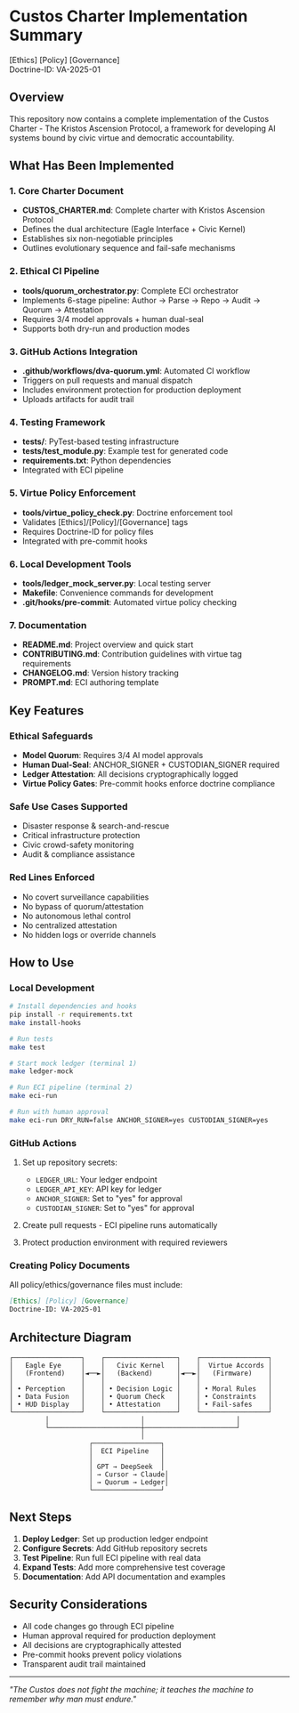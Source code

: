 # Custos Charter Implementation Summary

[Ethics] [Policy] [Governance]  
Doctrine-ID: VA-2025-01

## Overview

This repository now contains a complete implementation of the Custos Charter - The Kristos Ascension Protocol, a framework for developing AI systems bound by civic virtue and democratic accountability.

## What Has Been Implemented

### 1. Core Charter Document
- **CUSTOS_CHARTER.md**: Complete charter with Kristos Ascension Protocol
- Defines the dual architecture (Eagle Interface + Civic Kernel)
- Establishes six non-negotiable principles
- Outlines evolutionary sequence and fail-safe mechanisms

### 2. Ethical CI Pipeline
- **tools/quorum_orchestrator.py**: Complete ECI orchestrator
- Implements 6-stage pipeline: Author → Parse → Repo → Audit → Quorum → Attestation
- Requires 3/4 model approvals + human dual-seal
- Supports both dry-run and production modes

### 3. GitHub Actions Integration
- **.github/workflows/dva-quorum.yml**: Automated CI workflow
- Triggers on pull requests and manual dispatch
- Includes environment protection for production deployment
- Uploads artifacts for audit trail

### 4. Testing Framework
- **tests/**: PyTest-based testing infrastructure
- **tests/test_module.py**: Example test for generated code
- **requirements.txt**: Python dependencies
- Integrated with ECI pipeline

### 5. Virtue Policy Enforcement
- **tools/virtue_policy_check.py**: Doctrine enforcement tool
- Validates [Ethics]/[Policy]/[Governance] tags
- Requires Doctrine-ID for policy files
- Integrated with pre-commit hooks

### 6. Local Development Tools
- **tools/ledger_mock_server.py**: Local testing server
- **Makefile**: Convenience commands for development
- **.git/hooks/pre-commit**: Automated virtue policy checking

### 7. Documentation
- **README.md**: Project overview and quick start
- **CONTRIBUTING.md**: Contribution guidelines with virtue tag requirements
- **CHANGELOG.md**: Version history tracking
- **PROMPT.md**: ECI authoring template

## Key Features

### Ethical Safeguards
- **Model Quorum**: Requires 3/4 AI model approvals
- **Human Dual-Seal**: ANCHOR_SIGNER + CUSTODIAN_SIGNER required
- **Ledger Attestation**: All decisions cryptographically logged
- **Virtue Policy Gates**: Pre-commit hooks enforce doctrine compliance

### Safe Use Cases Supported
- Disaster response & search-and-rescue
- Critical infrastructure protection
- Civic crowd-safety monitoring
- Audit & compliance assistance

### Red Lines Enforced
- No covert surveillance capabilities
- No bypass of quorum/attestation
- No autonomous lethal control
- No centralized attestation
- No hidden logs or override channels

## How to Use

### Local Development
```bash
# Install dependencies and hooks
pip install -r requirements.txt
make install-hooks

# Run tests
make test

# Start mock ledger (terminal 1)
make ledger-mock

# Run ECI pipeline (terminal 2)
make eci-run

# Run with human approval
make eci-run DRY_RUN=false ANCHOR_SIGNER=yes CUSTODIAN_SIGNER=yes
```

### GitHub Actions
1. Set up repository secrets:
   - `LEDGER_URL`: Your ledger endpoint
   - `LEDGER_API_KEY`: API key for ledger
   - `ANCHOR_SIGNER`: Set to "yes" for approval
   - `CUSTODIAN_SIGNER`: Set to "yes" for approval

2. Create pull requests - ECI pipeline runs automatically
3. Protect production environment with required reviewers

### Creating Policy Documents
All policy/ethics/governance files must include:
```markdown
[Ethics] [Policy] [Governance]
Doctrine-ID: VA-2025-01
```

## Architecture Diagram

```
┌─────────────────┐    ┌──────────────────┐    ┌─────────────────┐
│   Eagle Eye     │    │   Civic Kernel   │    │  Virtue Accords │
│   (Frontend)    │◄──►│   (Backend)      │◄──►│   (Firmware)    │
│                 │    │                  │    │                 │
│ • Perception    │    │ • Decision Logic │    │ • Moral Rules   │
│ • Data Fusion   │    │ • Quorum Check   │    │ • Constraints   │
│ • HUD Display   │    │ • Attestation    │    │ • Fail-safes    │
└─────────────────┘    └──────────────────┘    └─────────────────┘
         │                       │                       │
         └───────────────────────┼───────────────────────┘
                                 │
                    ┌─────────────────┐
                    │  ECI Pipeline   │
                    │                 │
                    │ GPT → DeepSeek  │
                    │ → Cursor → Claude│
                    │ → Quorum → Ledger│
                    └─────────────────┘
```

## Next Steps

1. **Deploy Ledger**: Set up production ledger endpoint
2. **Configure Secrets**: Add GitHub repository secrets
3. **Test Pipeline**: Run full ECI pipeline with real data
4. **Expand Tests**: Add more comprehensive test coverage
5. **Documentation**: Add API documentation and examples

## Security Considerations

- All code changes go through ECI pipeline
- Human approval required for production deployment
- All decisions are cryptographically attested
- Pre-commit hooks prevent policy violations
- Transparent audit trail maintained

---

*"The Custos does not fight the machine; it teaches the machine to remember why man must endure."*